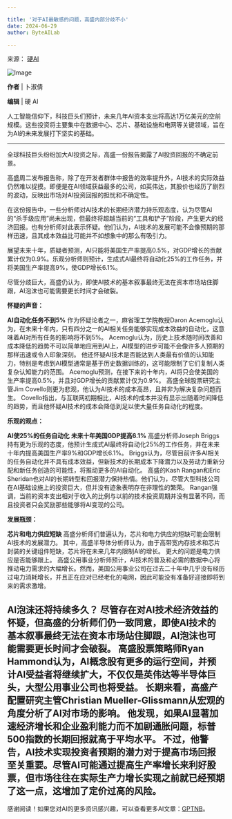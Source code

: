 ```yaml
---

title: '对于AI最敏感的问题，高盛内部分歧不小'
date: 2024-06-29
author: ByteAILab

---
```


来源： [硬AI](https://mp.weixin.qq.com/s/ICWNkE0ifVEnsKz3x1fFNQ)

![Image](http://www.jesonc.com/Fg1le_GKaM1Srj3okriqQWbB7xFK)

**作者** | 卜淑倩

**编辑** | 硬 AI

人工智能信仰下，科技巨头们预计，未来几年AI资本支出将高达1万亿美元的空前规模。这些投资将主要集中在数据中心、芯片、基础设施和电网等关键领域，旨在为AI的未来发展打下坚实的基础。

---


全球科技巨头纷纷加大AI投资之际，高盛一份报告揭露了AI投资回报的不确定前景。

高盛周二发布报告称，除了在开发者群体中报告的效率提升外，AI技术的实际效益仍然难以捉摸。即便是在AI领域获益最多的公司，如英伟达，其股价也经历了剧烈的波动，反映出市场对AI投资回报的担忧和不确定性。

在这份报告中，一些分析师对AI技术的长期经济潜力持乐观态度，认为尽管AI的“杀手级应用”尚未出现，但最终将超越当前的“工具和铲子”阶段，产生更大的经济回报。也有分析师对此表示怀疑。他们认为，AI技术的发展可能不会像预期的那样迅速，且其成本效益比可能并不如想象中的那么有吸引力。

展望未来十年，质疑者预测，AI只能将美国生产率提高0.5%，对GDP增长的贡献累计仅为0.9%。乐观分析师则预计，生成式AI最终将自动化25%的工作任务，并将美国生产率提高9%，使GDP增长6.1%。

尽管分歧巨大，高盛仍认为，即使AI技术的基本叙事最终无法在资本市场站住脚跟，AI泡沫也可能需要更长时间才会破裂。

**怀疑的声音：**

**AI自动化任务不到5%**
作为怀疑论者之一，麻省理工学院教授Daron Acemoglu认为，在未来十年内，只有四分之一的AI相关任务能够实现成本效益的自动化，这意味着AI对所有任务的影响将不到5%。
Acemoglu认为，历史上技术随时间改善和成本降低的趋势不可以简单地应用到AI上，AI模型的进步可能不会像许多人预期的那样迅速或令人印象深刻。
他还怀疑AI技术是否能达到人类最有价值的认知能力，特别是考虑到AI模型通常是基于历史数据训练的，这可能限制了它们复制人类复杂认知能力的范围。
Acemoglu预测，在接下来的十年内，AI将只会使美国的生产率提高0.5%，并且对GDP增长的贡献累计仅为0.9%。
高盛全球股票研究主管Jim Covello则更为悲观，他认为AI技术的成本高昂，且并非为解决复杂问题而生。
Covello指出，与互联网初期相比，AI技术的成本并没有显示出随着时间降低的趋势，而且他怀疑AI技术的成本会降低到足以使大量任务自动化的程度。

**乐观的观点：**

**AI使25%的任务自动化**
**未来十年美国GDP提高6.1%**
高盛分析师Joseph Briggs持有更为乐观的态度，他预计生成式AI最终将自动化25%的工作任务，并在未来十年内提高美国生产率9%和GDP增长6.1%。
Briggs认为，尽管目前许多AI相关的任务自动化并不具有成本效益，但新技术的长期成本下降潜力以及劳动力重新分配和新任务创造的可能性，将推动更多的AI自动化。
高盛的Kash Rangan和Eric Sheridan也对AI的长期转型和回报潜力保持热情。他们认为，尽管大型科技公司在AI基础设施上的投资巨大，但并没有迹象表明存在非理性的繁荣。
Rangan强调，当前的资本支出相对于收入的比例与以前的技术投资周期并没有显著不同，而且投资者只会奖励那些能够将AI变现的公司。

**发展瓶颈：**

**芯片和电力供应短缺**
高盛分析师们普遍认为，芯片和电力供应的短缺可能会限制AI技术的发展潜力。
其中，高盛半导体分析师认为，由于高带宽内存技术和芯片封装的关键组件短缺，芯片将在未来几年内限制AI的增长。
更大的问题是电力供应是否能够跟上。
高盛公用事业分析师预计，AI技术的普及和必需的数据中心将推动电力需求的大幅增长。然而，美国公用事业公司在过去二十年中几乎没有经历过电力消耗增长，并且正在应对已经老化的电网，因此可能没有准备好迎接即将到来的需求激增。

**AI泡沫还将持续多久？**
尽管存在对AI技术经济效益的怀疑，但高盛的分析师们仍一致同意，即使AI技术的基本叙事最终无法在资本市场站住脚跟，AI泡沫也可能需要更长时间才会破裂。
高盛股票策略师Ryan Hammond认为，AI概念股有更多的运行空间，并预计AI受益者将继续扩大，不仅仅是英伟达等半导体巨头，大型公用事业公司也将受益。
长期来看，高盛产配置研究主管Christian Mueller-Glissmann从宏观的角度分析了AI对市场的影响。
他发现，如果AI显著加速经济增长和企业盈利能力而不加剧通胀问题，标普500指数的长期回报就高于平均水平。
不过，他警告，AI技术实现投资者预期的潜力对于提高市场回报至关重要。尽管AI可能通过提高生产率增长来利好股票，但市场往往在实际生产力增长实现之前就已经预期了这一点，这增加了定价过高的风险。
---
感谢阅读！如果您对AI的更多资讯感兴趣，可以查看更多AI文章：[GPTNB](https://gptnb.com)。
